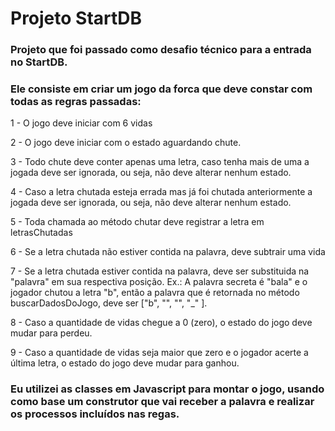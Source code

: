 # Projeto StartDB

### Projeto que foi passado como desafio técnico para a entrada no StartDB. 
### Ele consiste em criar um jogo da forca que deve constar com todas as regras passadas:

1 - O jogo deve iniciar com 6 vidas

2 - O jogo deve iniciar com o estado aguardando chute.

3 - Todo chute deve conter apenas uma letra, caso tenha mais de uma a jogada deve ser ignorada, ou seja, não deve alterar nenhum estado.

4 - Caso a letra chutada esteja errada mas já foi chutada anteriormente a jogada deve ser ignorada, ou seja, não deve alterar nenhum estado.

5 - Toda chamada ao método chutar deve registrar a letra em letrasChutadas

6 - Se a letra chutada não estiver contida na palavra, deve subtrair uma vida

7 - Se a letra chutada estiver contida na palavra, deve ser substituida na "palavra" em sua respectiva posição. Ex.: A palavra secreta é "bala" e o jogador chutou a letra "b", então a palavra que é retornada no método buscarDadosDoJogo, deve ser ["b", "", "", "_" ].

8 - Caso a quantidade de vidas chegue a 0 (zero), o estado do jogo deve mudar para perdeu.

9 - Caso a quantidade de vidas seja maior que zero e o jogador acerte a última letra, o estado do jogo deve mudar para ganhou.

### Eu utilizei as classes em Javascript para montar o jogo, usando como base um construtor que vai receber a palavra e realizar os processos incluídos nas regas.
